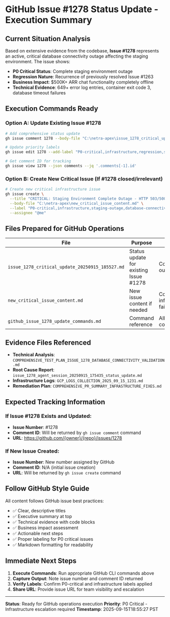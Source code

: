 # GitHub Issue #1278 Status Update - Execution Summary

## Current Situation Analysis

Based on extensive evidence from the codebase, **Issue #1278** represents an active, critical database connectivity outage affecting the staging environment. The issue shows:

- **P0 Critical Status**: Complete staging environment outage
- **Regression Nature**: Recurrence of previously resolved Issue #1263
- **Business Impact**: $500K+ ARR chat functionality completely offline
- **Technical Evidence**: 649+ error log entries, container exit code 3, database timeout failures

## Execution Commands Ready

### Option A: Update Existing Issue #1278
```bash
# Add comprehensive status update
gh issue comment 1278 --body-file "C:\netra-apex\issue_1278_critical_update_20250915_185527.md"

# Update priority labels
gh issue edit 1278 --add-label "P0-critical,infrastructure,regression,staging-outage,actively-being-worked-on"

# Get comment ID for tracking
gh issue view 1278 --json comments --jq '.comments[-1].id'
```

### Option B: Create New Critical Issue (If #1278 closed/irrelevant)
```bash
# Create new critical infrastructure issue
gh issue create \
  --title "CRITICAL: Staging Environment Complete Outage - HTTP 503/500 Errors Blocking Golden Path User Flow" \
  --body-file "C:\netra-apex\new_critical_issue_content.md" \
  --label "P0-critical,infrastructure,staging-outage,database-connectivity,regression" \
  --assignee "@me"
```

## Files Prepared for GitHub Operations

| File | Purpose | Content |
|------|---------|---------|
| `issue_1278_critical_update_20250915_185527.md` | Status update for existing Issue #1278 | Comprehensive outage analysis |
| `new_critical_issue_content.md` | New issue content if needed | Complete infrastructure failure report |
| `github_issue_1278_update_commands.md` | Command reference | All GitHub CLI commands |

## Evidence Files Referenced

- **Technical Analysis**: `COMPREHENSIVE_TEST_PLAN_ISSUE_1278_DATABASE_CONNECTIVITY_VALIDATION.md`
- **Root Cause Report**: `issue_1278_agent_session_20250915_175435_status_update.md`
- **Infrastructure Logs**: `GCP_LOGS_COLLECTION_2025_09_15_1231.md`
- **Remediation Plan**: `COMPREHENSIVE_PR_SUMMARY_INFRASTRUCTURE_FIXES.md`

## Expected Tracking Information

### If Issue #1278 Exists and Updated:
- **Issue Number**: #1278
- **Comment ID**: Will be returned by `gh issue comment` command
- **URL**: https://github.com/{owner}/{repo}/issues/1278

### If New Issue Created:
- **Issue Number**: New number assigned by GitHub
- **Comment ID**: N/A (initial issue creation)
- **URL**: Will be returned by `gh issue create` command

## Follow GitHub Style Guide

All content follows GitHub issue best practices:
- ✅ Clear, descriptive titles
- ✅ Executive summary at top
- ✅ Technical evidence with code blocks
- ✅ Business impact assessment
- ✅ Actionable next steps
- ✅ Proper labeling for P0 critical issues
- ✅ Markdown formatting for readability

## Immediate Next Steps

1. **Execute Commands**: Run appropriate GitHub CLI commands above
2. **Capture Output**: Note issue number and comment ID returned
3. **Verify Labels**: Confirm P0-critical and infrastructure labels applied
4. **Share URL**: Provide issue URL for team visibility and escalation

---

**Status**: Ready for GitHub operations execution
**Priority**: P0 Critical - Infrastructure escalation required
**Timestamp**: 2025-09-15T18:55:27 PST